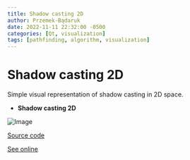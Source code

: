 ```yaml
---
title: Shadow casting 2D
author: Przemek-Bądaruk
date: 2022-11-11 22:32:00 -0500
categories: [Qt, visualization]
tags: [pathfinding, algorithm, visualization]
---
```


# Shadow casting 2D
Simple visual representation of shadow casting in 2D space.


* **Shadow casting 2D**

![Image](https://user-images.githubusercontent.com/28188300/201321856-9eef5d90-d1bd-4d84-a97f-4871736d5128.gif)


[Source code](https://github.com/Przemekkkth/ShadowCasting2D_Qt-Cpp)

[See online](/assets/games/shadowcasting2d/index.html)


